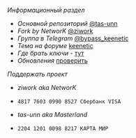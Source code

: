 *Информационный раздел* 
- *Основной репозиторий* [@tas-unn](https://github.com/tas-unn/bypass_keenetic)
- *Fork by NetworK* [@ziwork](https://github.com/ziwork/bypass_keenetic)
- *Группа в Telegram* [@bypass_keenetic](https://t.me/bypass_keenetic)
- *Тема на форуме* [keenetic](https://forum.keenetic.com/topic/14672-%D0%BE%D0%B1%D1%85%D0%BE%D0%B4%D0%B0-%D0%B1%D0%BB%D0%BE%D0%BA%D0%B8%D1%80%D0%BE%D0%B2%D0%BE%D0%BA-%D0%BC%D0%BD%D0%BE%D0%B3%D0%BE-%D0%BD%D0%B5-%D0%B1%D1%8B%D0%B2%D0%B0%D0%B5%D1%82/)
- *Где брать ключи* - [тут](/keys)
- *Обновления* [проверить](/check_update)

*Поддержать проект*
- *ziwork aka NetworK*
- `4817 7603 0990 8527 Сбербанк VISA`


- *tas-unn aka Masterland*
- `2204 1201 0098 8217 КАРТА МИР`
